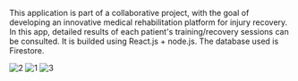 This application is part of a collaborative project, with the goal of developing an innovative medical rehabilitation platform for injury recovery. 
In this app, detailed results of each patient's training/recovery sessions can be consulted.
It is builded using React.js + node.js. The database used is Firestore.

![2](https://github.com/Jorge-Martinez82/Reflejos-React/assets/118907308/d27e763d-6dfd-48a1-9700-d9f6a13ecef6)
![1](https://github.com/Jorge-Martinez82/Reflejos-React/assets/118907308/189549c2-ec2a-488d-8a74-cf724557d472)
![3](https://github.com/Jorge-Martinez82/Reflejos-React/assets/118907308/0879e983-35f3-4854-8cef-648e2461d175)
